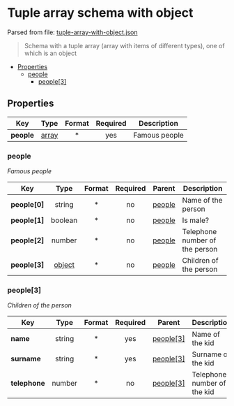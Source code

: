 # __Tuple array schema with object__

Parsed from file: [tuple-array-with-object.json](https://github.com/McCastles/JMC/blob/master/examples/tuple-array-with-object.json)
> Schema with a tuple array (array with items of different types), one of which is an object
* [Properties](#properties)
	* [people](#people)
		* [people[3]](#people[3])
## __Properties__
|Key|Type|Format|Required|Description|
|-|:-:|:-:|:-:|-|
|__people__|[array](people)|*|yes|Famous people|
### __people__
_Famous people_

|Key|Type|Format|Required|Parent|Description|
|-|:-:|:-:|:-:|:-:|-|
|__people[0]__|string|*|no|[people](people)|Name of the person|
|__people[1]__|boolean|*|no|[people](people)|Is male?|
|__people[2]__|number|*|no|[people](people)|Telephone number of the person|
|__people[3]__|[object](#people[3])|*|no|[people](people)|Children of the person|
### __people[3]__
_Children of the person_

|Key|Type|Format|Required|Parent|Description|
|-|:-:|:-:|:-:|:-:|-|
|__name__|string|*|yes|[people[3]](people[3])|Name of the kid|
|__surname__|string|*|yes|[people[3]](people[3])|Surname of the kid|
|__telephone__|number|*|no|[people[3]](people[3])|Telephone number of the kid|